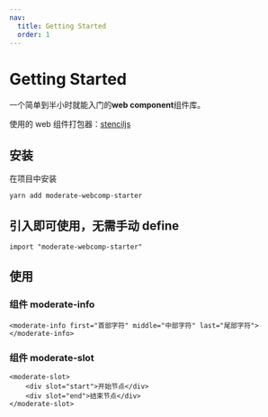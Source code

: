 ```yaml
---
nav:
  title: Getting Started
  order: 1
---
```


# Getting Started

一个简单到半小时就能入门的**web component**组件库。

使用的 web 组件打包器：[stenciljs](https://stenciljs.com/docs/introduction)

## 安装

在项目中安装

```
yarn add moderate-webcomp-starter
```

## 引入即可使用，无需手动 define

```
import "moderate-webcomp-starter"
```

## 使用

### 组件 moderate-info

```
<moderate-info first="首部字符" middle="中部字符" last="尾部字符"></moderate-info>
```

### 组件 moderate-slot

```
<moderate-slot>
    <div slot="start">开始节点</div>
    <div slot="end">结束节点</div>
</moderate-slot>
```

